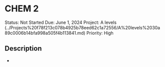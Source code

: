 # CHEM 2

Status: Not Started
Due: June 1, 2024
Project: A levels (../Projects%20f78f213c078b4925b78eed62c1a72556/A%20levels%2030a89c0006b14bfa998a505f4b113841.md)
Priority: High

## Description

-
